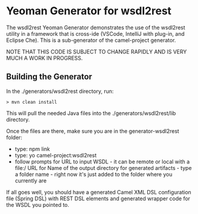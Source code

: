 # Yeoman Generator for wsdl2rest

The wsdl2rest Yeoman Generator demonstrates the use of the wsdl2rest utility in a framework that is cross-ide (VSCode, IntelliJ with plug-in, and Eclipse Che). This is a sub-generator of the camel-project generator. 

NOTE THAT THIS CODE IS SUBJECT TO CHANGE RAPIDLY AND IS VERY MUCH A WORK IN PROGRESS.

## Building the Generator

In the ./generators/wsdl2rest directory, run:
```
> mvn clean install
```

This will pull the needed Java files into the ./generators/wsdl2rest/lib directory.

Once the files are there, make sure you are in the generator-wsdl2rest folder:

* type: npm link
* type: yo camel-project:wsdl2rest
* follow prompts
    for URL to input WSDL - it can be remote or local with a file:/ URL
    for Name of the output directory for generated artifacts - type a folder name - right now it's just added to the folder where you currently are

If all goes well, you should have a generated Camel XML DSL configuration file (Spring DSL) with REST DSL elements and generated wrapper code for the WSDL you pointed to. 
